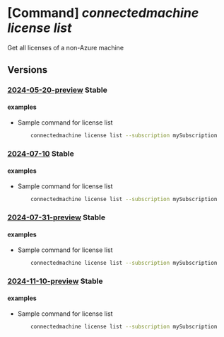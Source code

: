 # [Command] _connectedmachine license list_

Get all licenses of a non-Azure machine

## Versions

### [2024-05-20-preview](/Resources/mgmt-plane/L3N1YnNjcmlwdGlvbnMve30vcHJvdmlkZXJzL21pY3Jvc29mdC5oeWJyaWRjb21wdXRlL2xpY2Vuc2Vz/2024-05-20-preview.xml) **Stable**

<!-- mgmt-plane /subscriptions/{}/providers/microsoft.hybridcompute/licenses 2024-05-20-preview -->

#### examples

- Sample command for license list
    ```bash
        connectedmachine license list --subscription mySubscription
    ```

### [2024-07-10](/Resources/mgmt-plane/L3N1YnNjcmlwdGlvbnMve30vcHJvdmlkZXJzL21pY3Jvc29mdC5oeWJyaWRjb21wdXRlL2xpY2Vuc2Vz/2024-07-10.xml) **Stable**

<!-- mgmt-plane /subscriptions/{}/providers/microsoft.hybridcompute/licenses 2024-07-10 -->

#### examples

- Sample command for license list
    ```bash
        connectedmachine license list --subscription mySubscription
    ```

### [2024-07-31-preview](/Resources/mgmt-plane/L3N1YnNjcmlwdGlvbnMve30vcHJvdmlkZXJzL21pY3Jvc29mdC5oeWJyaWRjb21wdXRlL2xpY2Vuc2Vz/2024-07-31-preview.xml) **Stable**

<!-- mgmt-plane /subscriptions/{}/providers/microsoft.hybridcompute/licenses 2024-07-31-preview -->

#### examples

- Sample command for license list
    ```bash
        connectedmachine license list --subscription mySubscription
    ```

### [2024-11-10-preview](/Resources/mgmt-plane/L3N1YnNjcmlwdGlvbnMve30vcHJvdmlkZXJzL21pY3Jvc29mdC5oeWJyaWRjb21wdXRlL2xpY2Vuc2Vz/2024-11-10-preview.xml) **Stable**

<!-- mgmt-plane /subscriptions/{}/providers/microsoft.hybridcompute/licenses 2024-11-10-preview -->

#### examples

- Sample command for license list
    ```bash
        connectedmachine license list --subscription mySubscription
    ```
